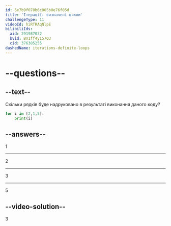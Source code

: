 ```yaml
---
id: 5e7b9f070b6c005b0e76f05d
title: 'Ітерації: визначені цикли'
challengeType: 11
videoId: hiRTRAqNlpE
bilibiliIds:
  aid: 291987032
  bvid: BV1ff4y157Q3
  cid: 376385255
dashedName: iterations-definite-loops
---
```


# --questions--

## --text--

Скільки рядків буде надруковано в результаті виконання даного коду?

```python
for i in [2,1,5]:
    print(i)
```

## --answers--

1

---

2

---

3

---

5

## --video-solution--

3


